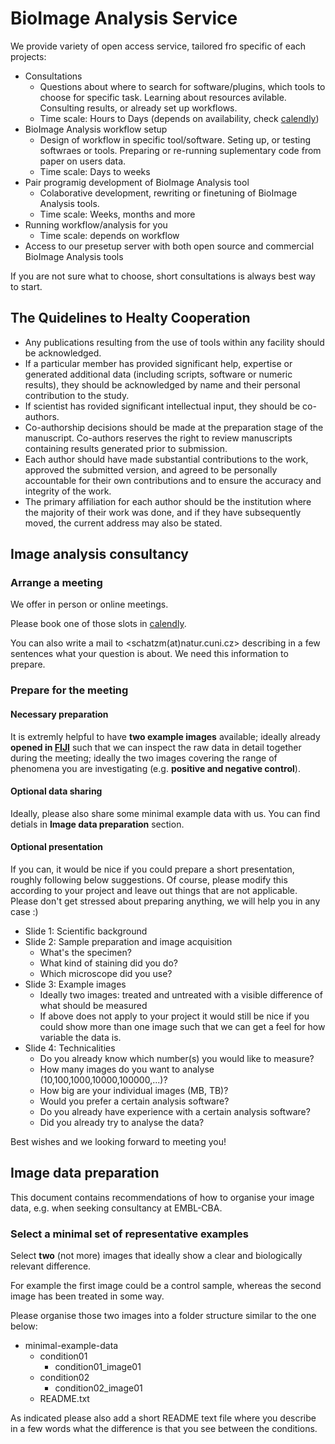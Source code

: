 # BioImage Analysis Service

We provide variety of open access service, tailored fro specific of each projects:

 * Consultations
   * Questions about where to search for software/plugins, which tools to choose for specific task. Learning about resources avilable. Consulting results, or already set up workflows.
   * Time scale: Hours to Days (depends on availability, check [calendly](https://calendly.com/martinschatz/45min)) 
 * BioImage Analysis workflow setup
   * Design of workflow in specific tool/software. Seting up, or testing softwraes or tools. Preparing or re-running suplementary code from paper on users data.
   * Time scale: Days to weeks
 * Pair programig development of BioImage Analysis tool
   * Colaborative development, rewriting or finetuning of BioImage Analysis tools.
   * Time scale: Weeks, months and more
 * Running workflow/analysis for you
   * Time scale: depends on workflow
 * Access to our presetup server with both open source and commercial BioImage Analysis tools

If you are not sure what to choose, short consultations is always best way to start.

## The Quidelines to Healty Cooperation 

 - Any publications resulting from the use of tools within any facility should be acknowledged. 
 - If a particular member has provided significant help, expertise or generated additional data (including scripts, software or numeric results), they should be acknowledged by name and their personal contribution to the study.
 - If scientist has rovided significant intellectual input, they should be co-authors. 
 - Co-authorship decisions should be made at the preparation stage of the manuscript.  Co-authors reserves the right to review manuscripts containing results generated prior to submission.
 - Each author should have made substantial contributions to the work, approved the submitted version, and agreed to be personally accountable for their own contributions and to ensure the accuracy and integrity of the work. 
 - The primary affiliation for each author should be the institution where the majority of their work was done, and if they have subsequently moved, the current address may also be stated.

## Image analysis consultancy

### Arrange a meeting

We offer in person or online meetings.

Please book one of those slots in [calendly](https://calendly.com/martinschatz/45min). 

You can also write a mail to <schatzm(at)natur.cuni.cz> describing in a few sentences what your question is about. We need this information to prepare.

### Prepare for the meeting

#### Necessary preparation

It is extremly helpful to have **two example images** available; ideally already **opened in [FIJI](https://imagej.net/software/fiji/downloads)** such that we can inspect the raw data in detail together during the meeting; ideally the two images covering the range of phenomena you are investigating (e.g. **positive and negative control**). 

#### Optional data sharing

Ideally, please also share some minimal example data with us. You can find detials in **Image data preparation** section.

#### Optional presentation

If you can, it would be nice if you could prepare a short presentation, roughly following below suggestions. Of course, please modify this according to your project and leave out things that are not applicable. Please don't get stressed about preparing anything, we will help you in any case :) 

- Slide 1: Scientific background
- Slide 2: Sample preparation and image acquisition
  - What's the specimen?
  - What kind of staining did you do?
  - Which microscope did you use? 
- Slide 3: Example images
  - Ideally two images: treated and untreated with a visible difference of what should be measured
  - If above does not apply to your project it would still be nice if you could show more than one image such that we can get a feel for how variable the data is.
- Slide 4: Technicalities
  - Do you already know which number(s) you would like to measure?
  - How many images do you want to analyse (10,100,1000,10000,100000,...)?
  - How big are your individual images (MB, TB)?
  - Would you prefer a certain analysis software?
  - Do you already have experience with a certain analysis software?
  - Did you already try to analyse the data?


Best wishes and we looking forward to meeting you!

## Image data preparation

This document contains recommendations of how to organise your image data, e.g. when seeking consultancy at EMBL-CBA.

### Select a minimal set of representative examples

Select **two** (not more) images that ideally show a clear and biologically relevant difference.

For example the first image could be a control sample, whereas the second image has been treated in some way.

Please organise those two images into a folder structure similar to the one below:

- minimal-example-data
    - condition01
        - condition01_image01
    - condition02
        - condition02_image01
    - README.txt

As indicated please also add a short README text file where you describe in a few words what the difference is that you see between the conditions.
